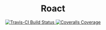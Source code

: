 <h1 align="center">Roact</h1>
<div align="center">
	<a href="https://travis-ci.org/zoebasil/luabits">
		<img src="https://api.travis-ci.org/zoebasil/luabits.svg?branch=master" alt="Travis-CI Build Status" />
	</a>
	<a href="https://coveralls.io/github/zoebasil/luabits?branch=master">
		<img src="https://coveralls.io/repos/github/zoebasil/luabits/badge.svg?branch=master" alt="Coveralls Coverage" />
	</a>
</div>

